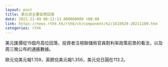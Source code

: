 ```yaml
---
layout: post
title: 美元兌主要貨幣回落
date: 2021-11-09 06:11:13.000000000 +08:00
link: https://news.rthk.hk/rthk/ch/component/k2/1618929-20211109.htm
categories: rthk
---
```


美元匯價從15個月高位回落，投資者注視聯儲局官員對利率政策前景的看法，以及周三晚公布的通脹數據。

歐元兌美元報1.159，英鎊兌美元報1.356，美元兌日圓在113.2。
